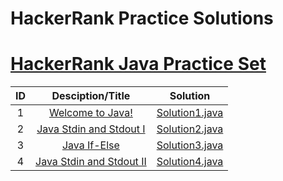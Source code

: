 # HackerRank Practice Solutions

# [HackerRank Java Practice Set](https://www.hackerrank.com/domains/java)
| ID |                                                          Desciption/Title                                                         |    Solution   |
|:---:|:-----------------------------------------------------------------------------------------------------------------------------------------------------------:|:---------------:|
|  1  | [Welcome to Java!](https://www.hackerrank.com/challenges/welcome-to-java/problem)| [Solution1.java](https://github.com/codedecks30/Hackerrank-Practice-Solutions/blob/master/welcome-to-java.java)
|  2  | [Java Stdin and Stdout I](https://www.hackerrank.com/challenges/java-stdin-and-stdout-1/problem)| [Solution2.java](https://github.com/codedecks30/Hackerrank-Practice-Solutions/blob/master/scanner.java)
|  3  | [Java If-Else](https://www.hackerrank.com/challenges/java-if-else/problem)| [Solution3.java](https://github.com/codedecks30/Hackerrank-Practice-Solutions/blob/master/java-if-else.java)
|  4  | [Java Stdin and Stdout II](https://www.hackerrank.com/challenges/java-stdin-stdout/problem)| [Solution4.java](https://github.com/codedecks30/Hackerrank-Practice-Solutions/blob/master/java_stdin_stdout_ii.java)
